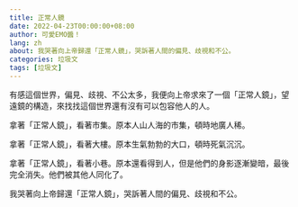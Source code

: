```yaml
---
title: 正常人鏡
date: 2022-04-23T00:00:00+08:00
author: 可愛EMO醬！
lang: zh
about: 我哭著向上帝歸還「正常人鏡」，哭訴著人間的偏見、歧視和不公。
categories: 垃圾文
tags: [垃圾文]
---
```

有感這個世界，偏見、歧視、不公太多，我便向上帝求來了一個「正常人鏡」，望遠鏡的構造，來找找這個世界還有沒有可以包容他人的人。

拿著「正常人鏡」，看著市集。原本人山人海的市集，頓時地廣人稀。

拿著「正常人鏡」，看著大樓。原本生氣勃勃的大口，頓時死氣沉沉。

拿著「正常人鏡」，看著小巷。原本還看得到人，但是他們的身影逐漸變暗，最後完全消失。他們被其他人同化了。

我哭著向上帝歸還「正常人鏡」，哭訴著人間的偏見、歧視和不公。
